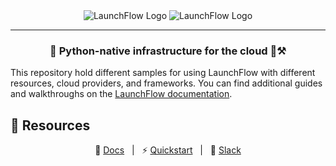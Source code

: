 <div align="center">

<img src="https://storage.googleapis.com/launchflow-public-images/launchflow-logo.png#gh-light-mode-only" alt="LaunchFlow Logo">
<img src="https://storage.googleapis.com/launchflow-public-images/launchflow-logo-dark.png#gh-dark-mode-only" alt="LaunchFlow Logo">

<hr>

### **🚀 Python-native infrastructure for the cloud 🚀⚒️**

</div>

This repository hold different samples for using LaunchFlow with different resources, cloud providers, and frameworks. You can find additional guides and walkthroughs on the [LaunchFlow documentation](https://docs.launchflow.com/).

## 📑 Resources

<div align="center">

📖 [Docs](https://docs.launchflow.com/) &nbsp; | &nbsp; ⚡ [Quickstart](https://docs.launchflow.com/quickstart) &nbsp; | &nbsp; 👋 [Slack](https://join.slack.com/t/launchflowusers/shared_invite/zt-27wlowsza-Uiu~8hlCGkvPINjmMiaaMQ)

</div>